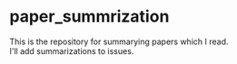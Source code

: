 # paper_summrization

This is the repository for summarying papers which I read.  
I'll add summarizations to issues.
